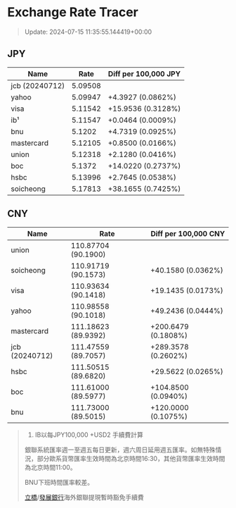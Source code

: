 # Exchange Rate Tracer

> Update: 2024-07-15 11:35:55.144419+00:00

## JPY

| Name           |    Rate | Diff per 100,000 JPY   |
|----------------|---------|------------------------|
| jcb (20240712) | 5.09508 |                        |
| yahoo          | 5.09947 | +4.3927 (0.0862%)      |
| visa           | 5.11542 | +15.9536 (0.3128%)     |
| ib¹            | 5.11547 | +0.0464 (0.0009%)      |
| bnu            | 5.1202  | +4.7319 (0.0925%)      |
| mastercard     | 5.12105 | +0.8500 (0.0166%)      |
| union          | 5.12318 | +2.1280 (0.0416%)      |
| boc            | 5.1372  | +14.0220 (0.2737%)     |
| hsbc           | 5.13996 | +2.7645 (0.0538%)      |
| soicheong      | 5.17813 | +38.1655 (0.7425%)     |

## CNY

| Name           | Rate                | Diff per 100,000 CNY   |
|----------------|---------------------|------------------------|
| union          | 110.87704	(90.1900) |                        |
| soicheong      | 110.91719	(90.1573) | +40.1580 (0.0362%)     |
| visa           | 110.93634	(90.1418) | +19.1435 (0.0173%)     |
| yahoo          | 110.98558	(90.1018) | +49.2436 (0.0444%)     |
| mastercard     | 111.18623	(89.9392) | +200.6479 (0.1808%)    |
| jcb (20240712) | 111.47559	(89.7057) | +289.3578 (0.2602%)    |
| hsbc           | 111.50515	(89.6820) | +29.5622 (0.0265%)     |
| boc            | 111.61000	(89.5977) | +104.8500 (0.0940%)    |
| bnu            | 111.73000	(89.5015) | +120.0000 (0.1075%)    |


> 1. IB以每JPY100,000 +USD2 手續費計算
>
> 銀聯系統匯率週一至週五每日更新，週六周日延用週五匯率。如無特殊情況，部分歐系貨幣匯率生效時間為北京時間16:30，其他貨幣匯率生效時間為北京時間11:00。
>
> BNU下班時間匯率較差。
>
> [立橋](https://www.wlbank.com.mo/uploads/ueditor/file/20181211/1544536513900230.pdf)/[發展銀行](https://www.mdb.com.mo/Service_Charges_20230728.pdf)海外銀聯提現暫時豁免手續費

